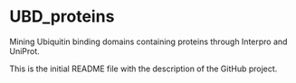 # UBD_proteins

Mining Ubiquitin binding domains containing proteins through Interpro and UniProt.

This is the initial README file with the description of the GitHub project.
